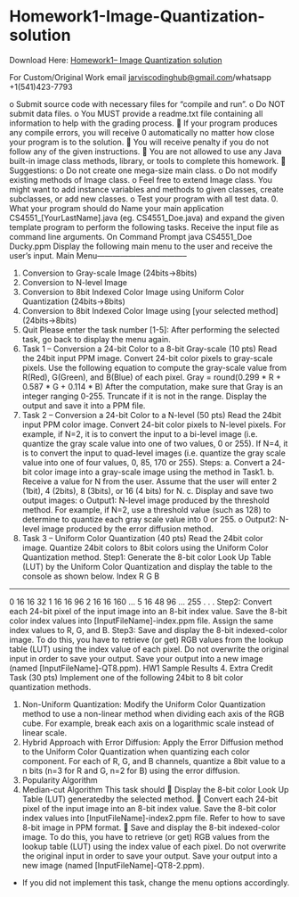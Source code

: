 # Homework1-Image-Quantization-solution

Download Here: [Homework1– Image Quantization solution](https://jarviscodinghub.com/assignment/homework1-image-quantization-solution/)

For Custom/Original Work email jarviscodinghub@gmail.com/whatsapp +1(541)423-7793

o Submit source code with necessary files for “compile and run”.
o Do NOT submit data files.
o You MUST provide a readme.txt file containing all information to help with the grading process.
 If your program produces any compile errors, you will receive 0 automatically no matter how close your program is to
the solution.
 You will receive penalty if you do not follow any of the given instructions.
 You are not allowed to use any Java built-in image class methods, library, or tools to complete this homework.
 Suggestions:
o Do not create one mega-size main class.
o Do not modify existing methods of Image class.
o Feel free to extend Image class. You might want to add instance variables and methods to given classes,
create subclasses, or add new classes.
o Test your program with all test data.
0. What your program should do
Name your main application CS4551_[YourLastName].java (eg. CS4551_Doe.java) and expand the given
template program to perform the following tasks.
Receive the input file as command line arguments.
On Command Prompt
java CS4551_Doe Ducky.ppm
Display the following main menu to the user and receive the user’s input.
Main Menu———————————–
1. Conversion to Gray-scale Image (24bits->8bits)
2. Conversion to N-level Image
3. Conversion to 8bit Indexed Color Image using Uniform Color
Quantization (24bits->8bits)
4. Conversion to 8bit Indexed Color Image using [your selected method]
(24bits->8bits)
5. Quit
Please enter the task number [1-5]:
After performing the selected task, go back to display the menu again.
1. Task 1 – Conversion a 24-bit Color to a 8-bit Gray-scale (10 pts)
Read the 24bit input PPM image. Convert 24-bit color pixels to gray-scale pixels. Use the following equation to
compute the gray-scale value from R(Red), G(Green), and B(Blue) of each pixel.
Gray = round(0.299 * R + 0.587 * G + 0.114 * B)
After the computation, make sure that Gray is an integer ranging 0-255. Truncate if it is not in the range.
Display the output and save it into a PPM file.
2. Task 2 – Conversion a 24-bit Color to a N-level (50 pts)
Read the 24bit input PPM color image. Convert 24-bit color pixels to N-level pixels. For example, if N=2, it is to
convert the input to a bi-level image (i.e. quantize the gray scale value into one of two values, 0 or 255). If N=4, it
is to convert the input to quad-level images (i.e. quantize the gray scale value into one of four values, 0, 85, 170 or
255).
Steps:
a. Convert a 24-bit color image into a gray-scale image using the method in Task1.
b. Receive a value for N from the user. Assume that the user will enter 2 (1bit), 4 (2bits), 8 (3bits), or 16 (4 bits)
for N.
c. Display and save two output images:
o Output1: N-level image produced by the threshold method. For example, if N=2, use a threshold
value (such as 128) to determine to quantize each gray scale value into 0 or 255.
o Output2: N-level image produced by the error diffusion method.
3. Task 3 – Uniform Color Quantization (40 pts)
Read the 24bit color image. Quantize 24bit colors to 8bit colors using the Uniform Color Quantization method.
Step1: Generate the 8-bit color Look Up Table (LUT) by the Uniform Color Quantization and display the table to
the console as shown below.
Index R G B
____________________________
0 16 16 32
1 16 16 96
2 16 16 160
…
5 16 48 96
…
255 . . .
Step2: Convert each 24-bit pixel of the input image into an 8-bit index value. Save the 8-bit color index values
into [InputFileName]-index.ppm file. Assign the same index values to R, G, and B.
Step3: Save and display the 8-bit indexed-color image. To do this, you have to retrieve (or get) RGB values from
the lookup table (LUT) using the index value of each pixel. Do not overwrite the original input in order to save
your output. Save your output into a new image (named [InputFileName]-QT8.ppm).
HW1 Sample Results
4. Extra Credit Task (30 pts)
Implement one of the following 24bit to 8 bit color quantization methods.
1) Non-Uniform Quantization: Modify the Uniform Color Quantization method to use a non-linear method when
dividing each axis of the RGB cube. For example, break each axis on a logarithmic scale instead of linear
scale.
2) Hybrid Approach with Error Diffusion: Apply the Error Diffusion method to the Uniform Color Quantization
when quantizing each color component. For each of R, G, and B channels, quantize a 8bit value to a n bits
(n=3 for R and G, n=2 for B) using the error diffusion.
3) Popularity Algorithm
4) Median-cut Algorithm
This task should
 Display the 8-bit color Look Up Table (LUT) generatedby the selected method.
 Convert each 24-bit pixel of the input image into an 8-bit index value. Save the 8-bit color index values into
[InputFileName]-index2.ppm file. Refer to how to save 8-bit image in PPM format.
 Save and display the 8-bit indexed-color image. To do this, you have to retrieve (or get) RGB values from the
lookup table (LUT) using the index value of each pixel. Do not overwrite the original input in order to save
your output. Save your output into a new image (named [InputFileName]-QT8-2.ppm).
* If you did not implement this task, change the menu options accordingly.

